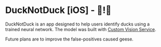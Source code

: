 # DuckNotDuck [iOS] - 🦆!🦆
DuckNotDuck is an app designed to help users identify ducks using a trained neural network.
The model was built with [Custom Vision Service](https://www.customvision.ai).

Future plans are to improve the false-positives caused geese.
